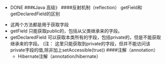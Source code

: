 * DONE
###《Java 高级》
####反射机制（reflection）
getField和getDeclaredField的区别
- 这两个方法都是用于获取字段
- getField 只能获取public的，包括从父类继承来的字段。
- getDeclaredField 可以获取本类所有的字段，包括private的，但是不能获取继承来的字段。 (注： 这里只能获取到private的字段，但并不能访问该private字段的值,除非加上setAccessible(true))
####注解（annotation）
    - Hibernate注解（annotation/hibernate）